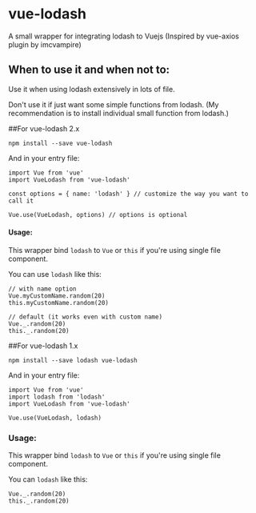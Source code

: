 # vue-lodash
A small wrapper for integrating lodash to Vuejs
(Inspired by vue-axios plugin by imcvampire)

## When to use it and when not to:
Use it when using lodash extensively in lots of file.

Don't use it if just want some simple functions from lodash. (My recommendation is to install individual small function from lodash.)

##For vue-lodash 2.x
```
npm install --save vue-lodash
```

And in your entry file:
```
import Vue from 'vue'
import VueLodash from 'vue-lodash'

const options = { name: 'lodash' } // customize the way you want to call it

Vue.use(VueLodash, options) // options is optional
```

#### Usage:
This wrapper bind `lodash` to `Vue` or `this` if you're using single file component.

You can use `lodash` like this:
```
// with name option
Vue.myCustomName.random(20)
this.myCustomName.random(20)

// default (it works even with custom name)
Vue._.random(20)
this._.random(20)
```


##For vue-lodash 1.x
```
npm install --save lodash vue-lodash
```

And in your entry file:
```
import Vue from 'vue'
import lodash from 'lodash'
import VueLodash from 'vue-lodash'

Vue.use(VueLodash, lodash)
```

### Usage:
This wrapper bind `lodash` to `Vue` or `this` if you're using single file component.

You can `lodash` like this:
```
Vue._.random(20)
this._.random(20)
```
